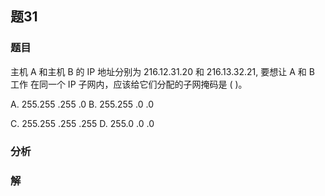 ## 题31
### 题目
主机 A 和主机 B 的 IP 地址分别为 216.12.31.20 和 216.13.32.21, 要想让 A 和 B 工作 在同一个 IP 子网内，应该给它们分配的子网掩码是 ( )。

A. 255.255 .255 .0 B. 255.255 .0 .0

C. 255.255 .255 .255 D. 255.0 .0 .0
### 分析

### 解